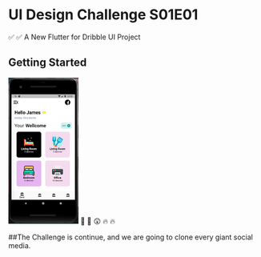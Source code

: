 # UI Design Challenge S01E01

:white_check_mark: :white_check_mark: A New Flutter for Dribble UI Project

## Getting Started

![UI Screenshot](/assets/image.png)
:pizza: :hamburger: :astonished:  :fire: :fire:

##The Challenge is continue, and we are going to clone every giant social media.


